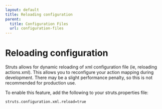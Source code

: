 ```yaml
---
layout: default
title: Reloading configuration
parent:
  title: Configuration Files
  url: configuration-files
---
```


# Reloading configuration

Struts allows for dynamic reloading of xml configuration file (ie, reloading actions.xml).
This allows you to reconfigure your action mapping during development. There may be a slight performance penalty, 
so this is not recommended for production use.

To enable this feature, add the following to your struts.properties file:

```
struts.configuration.xml.reload=true
```
